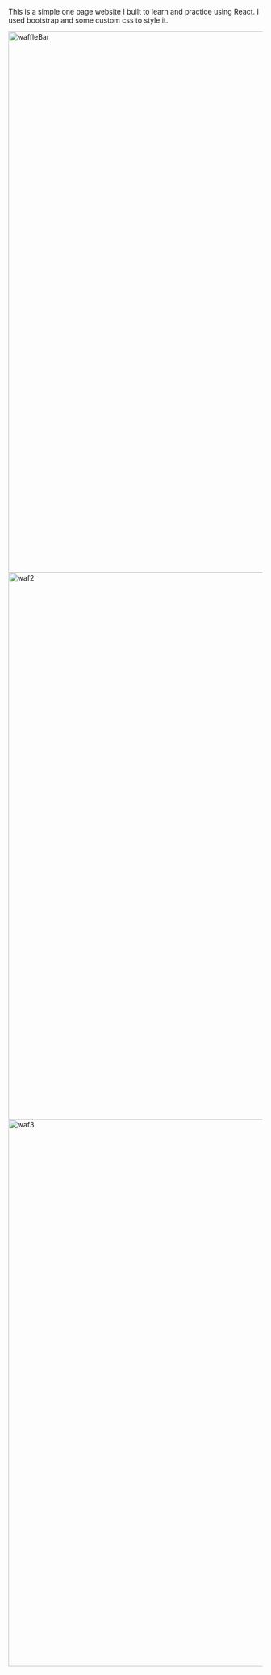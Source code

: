 This is a simple one page website I built to learn and practice using React. I used bootstrap and some custom css to style it.


<img width="1072" alt="waffleBar" src="https://github.com/andy-iio/the-waffle-bar/assets/32138242/8a6af17d-48ca-4bd6-8376-b7134b0c4ca8">
<img width="1083" alt="waf2" src="https://github.com/andy-iio/the-waffle-bar/assets/32138242/224c9b9a-ff55-4aba-bb99-6f754cd3b0b4">
<img width="1084" alt="waf3" src="https://github.com/andy-iio/the-waffle-bar/assets/32138242/bed2ecc8-10e0-4ebb-bbf6-2343b1b55457">
